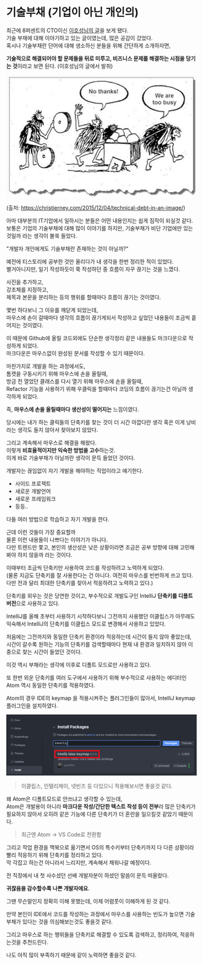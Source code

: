 # 기술부채 (기업이 아닌 개인의)

최근에 8퍼센트의 CTO이신 [이호성님의 글](https://brunch.co.kr/@leehosung/2)을 보게 됐다.  
기술 부채에 대해 이야기하고 있는 글이였는데, 많은 공감이 갔었다.  
혹시나 기술부채란 단어에 대해 생소하신 분들을 위해 간단하게 소개하자면,  
  
**기술적으로 해결되어야 할 문제들을 뒤로 미루고, 비즈니스 문제를 해결하는 시점을 당기는 것**이라고 보면 된다.   (이호성님의 글에서 발취)

![intro](./images/intro.png)

(출처: https://christierney.com/2015/12/04/technical-debt-in-an-image/)


아마 대부분의 IT기업에서 일하시는 분들은 어떤 내용인지는 쉽게 짐작이 되실것 같다.  
보통은 기업의 기술부채에 대해 많이 이야기를 하지만, 기술부채가 비단 기업에만 있는 것일까 라는 생각이 불쑥 들었다.  
  
"개발자 개인에게도 기술부채란 존재하는 것이 아닐까?"  
  
예전에 티스토리에 공부한 것만 올리다가 내 생각을 한번 정리한 적이 있었다.  
별거아니지만, 일기 작성하듯이 쭉 작성하던 중 흐름이 자꾸 끊기는 것을 느꼈다.  
  
사진을 추가하고,  
강조체를 지정하고,  
제목과 본문을 분리하는 등의 행위를 할때마다 흐름이 끊기는 것이였다.  
  
몇번 하다보니 그 이유를 깨닫게 되었는데,  
마우스에 손이 갈때마다 생각의 흐름이 끊기게되서 작성하고 싶었던 내용들이 조금씩 흩어지는 것이였다.  
  
이 때문에 Github에 올릴 코드외에도 단순한 생각정리 같은 내용들도 마크다운으로 작성하게 되었다.  
마크다운은 마우스없이 완성된 문서를 작성할 수 있기 때문이다.  
  
마찬가지로 개발을 하는 과정에서도,  
톰캣을 구동시키기 위해 마우스에 손을 올릴때,  
방금 전 열었던 클래스를 다시 열기 위해 마우스에 손을 올릴때,  
Refactor 기능을 사용하기 위해 우클릭을 할때마다 코딩의 흐름이 끊기는건 아닐까 생각하게 되었다.  
  
즉, **마우스에 손을 올릴때마다 생산성이 떨어지는** 느낌이였다.  
  
당시에는 내가 하는 클릭들의 단축키를 찾는 것이 더 시간 아깝다란 생각 혹은 이게 낭비라는 생각도 들지 않아서 찾아보지 않았다.  
  
그리고 계속해서 마우스로 해결을 해왔다.  
이렇게 **비효율적이지만 익숙한 방법을 고수**하는것.  
이게 바로 기술부채가 아닐까란 생각이 문득 들었던 것이다.  
  
개발자는 끊임없이 자기 개발을 해야하는 직업이라고 얘기한다.  
  
* 사이드 프로젝트
* 새로운 개발언어
* 새로운 프레임워크
* 등등..

다들 여러 방법으로 학습하고 자기 개발을 한다.  
  
근데 이런 것들이 가장 중요할까  
물론 이런 내용들이 나쁘다는 이야기가 아니다.  
다만 트렌드만 쫓고, 본인의 생산성은 낮은 상황이라면 조금은 공부 방향에 대해 고민해봐야 하지 않을까 라는 것이다.  
  
이때부터 조금씩 단축키만 사용하여 코드를 작성하려고 노력하게 되었다.  
(물론 지금도 단축키를 잘 사용한다는 건 아니다. 여전히 마우스를 빈번하게 쓰고 있다. 다만 전과 달리 최대한 단축키를 찾아서 적응하려고 노력하고 있다.)  
  
단축키를 외우는 것은 당연한 것이고, 부수적으로 개발도구인 IntelliJ **단축키를 디폴트 버전**으로 사용하고 있다.  
  
IntelliJ를 올해 초부터 사용하기 시작하다보니 그전까지 사용했던 이클립스가 아무래도 익숙해서 IntelliJ의 단축키를 이클립스 모드로 변경해서 사용하고 있었다.  
  
처음에는 그전까지와 동일한 단축키 환경이라 적응하는데 시간이 들지 않아 좋았는데, 시간이 갈수록 원하는 기능의 단축키를 검색할때마다 현재 내 환경과 일치하지 않아 이중으로 찾는 시간이 들었던 것이다.  
  
이것 역시 부채라는 생각에 이후로 디폴트 모드로만 사용하고  있다.  
  
또 한번 외운 단축키를 여러 도구에서 사용하기 위해 부수적으로 사용하는 에디터인 Atom 역시 동일한 단축키를 적용하였다.  
  
Atom의 경우 IDE의 keymap 을 적용시켜주는 플러그인들이 많아서, IntelliJ keymap 플러그인을 설치하였다.  

![intellij](./images/intellij.png)

> 이클립스, 인텔리제이, 넷빈즈 등 다있으니 적용해보시면 좋을것 같다.  

왜 Atom은 디폴트모드로 안쓰냐고 생각할 수 있는데,  
Atom은 개발용이 아니라 **마크다운 작성/간단한 텍스트 작성 등이 전부**라 많은 단축키가 필요하지 않아서 오히려 같은 기능에 다른 단축키가 더 혼란을 일으킬것 같았기 때문이다.

> 최근엔 Atom -> VS Code로 전환함  

그리고 작업 환경을 맥북으로 옮기면서 OS의 특수키부터 단축키까지 다 다른 상황이라 빨리 적응하기 위해 단축키를 정리하고 있다.  
막 각잡고 하는건 아니라서 느리지만, 계속해서 채워나갈 예정이다.  
  
전 직장에서 내 첫 사수셨던 선배 개발자분이 하셨던 말씀이 문득 떠올랐다.  

**귀찮음을 감수할수록 나쁜 개발자에요**.  
  
그땐 무슨말인지 정확히 이해 못했는데, 이제 어렴풋이 이해하게 된 것 같다.  
  
만약 본인이 IDE에서 코드를 작성하는 과정에서 마우스를 사용하는 빈도가 높으면 기술부채가 있다는 것을 의심해보는것도 좋을것 같다.  
  
그리고 마우스로 하는 행위들을 단축키로 해결할 수 있도록 검색하고, 정리하여, 적응하는것을 추천드린다.  
  
나도 아직 많이 부족하기 때문에 같이 노력하면 좋을것 같다.